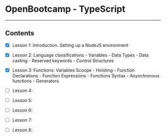 # OpenBootcamp - TypeScript
***

## Contents
* [x] Lesson 1: Introduction. Setting up a NodeJS environment  
* [x] Lesson 2: Language classifications - Variables - Data Types - Data casting - Reserved keywords - Control Structures  
* [X] Lesson 3: Functions: Variables Scoope - Hoisting - Function Declarations - Function Expressions - Functions Syntax - Asynchronous functions - Generators  
* [ ] Lesson 4:  
* [ ] Lesson 5:  
* [ ] Lesson 6:  
* [ ] Lesson 7:  
* [ ] Lesson 8:  

